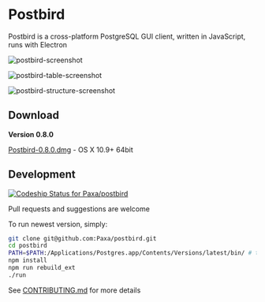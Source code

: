 # Postbird

Postbird is a cross-platform PostgreSQL GUI client, written in JavaScript, runs with Electron

![postbird-screenshot](https://user-images.githubusercontent.com/26019/41055418-dcc55700-69f3-11e8-8d3e-572cf5febedc.png)

![postbird-table-screenshot](https://user-images.githubusercontent.com/26019/41055416-dc5a5464-69f3-11e8-87b8-994e763da816.png)

![postbird-structure-screenshot](https://user-images.githubusercontent.com/26019/41055417-dc8eb56a-69f3-11e8-8145-6f0d5eb147a6.png)

## Download

**Version 0.8.0**

[Postbird-0.8.0.dmg](https://github.com/Paxa/postbird/releases/download/0.8.0/Postbird-0.8.0.dmg) - OS X 10.9+ 64bit


## Development

[ ![Codeship Status for Paxa/postbird](https://app.codeship.com/projects/c2450da0-9339-0135-ee6d-1663622ccf5e/status?branch=master)](https://app.codeship.com/projects/250798)

Pull requests and suggestions are welcome

To run newest version, simply:

```sh
git clone git@github.com:Paxa/postbird.git
cd postbird
PATH=$PATH:/Applications/Postgres.app/Contents/Versions/latest/bin/ # to compile postgres native extension
npm install
npm run rebuild_ext
./run
```

See [CONTRIBUTING.md](/CONTRIBUTING.md) for more details
